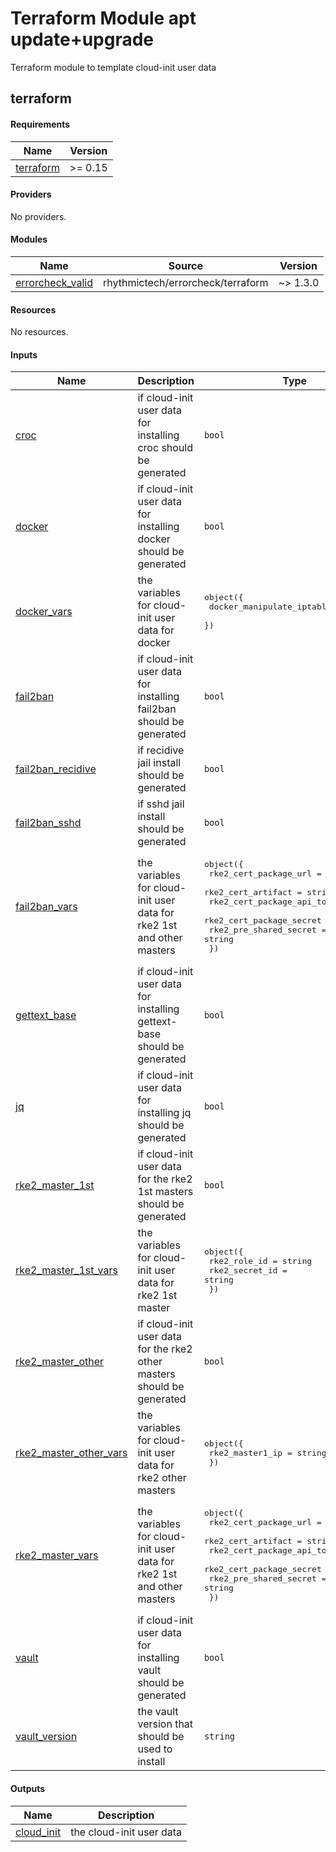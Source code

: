 # Terraform Module apt update+upgrade

Terraform module to template cloud-init user data

## terraform 

<!-- BEGIN_TF_DOCS -->
<!-- END_TF_DOCS -->


<!-- BEGIN_TF_DOCS_cluster -->
#### Requirements

| Name | Version |
|------|---------|
| <a name="requirement_terraform"></a> [terraform](#requirement\_terraform) | >= 0.15 |

#### Providers

No providers.

#### Modules

| Name | Source | Version |
|------|--------|---------|
| <a name="module_errorcheck_valid"></a> [errorcheck\_valid](#module\_errorcheck\_valid) | rhythmictech/errorcheck/terraform | ~> 1.3.0 |

#### Resources

No resources.

#### Inputs

| Name | Description | Type | Default | Required |
|------|-------------|------|---------|:--------:|
| <a name="input_croc"></a> [croc](#input\_croc) | if cloud-init user data for installing croc should be generated | `bool` | `false` | no |
| <a name="input_docker"></a> [docker](#input\_docker) | if cloud-init user data for installing docker should be generated | `bool` | `false` | no |
| <a name="input_docker_vars"></a> [docker\_vars](#input\_docker\_vars) | the variables for cloud-init user data for docker | <pre>object({<br>    docker_manipulate_iptables = bool<br>  })</pre> | <pre>{<br>  "docker_manipulate_iptables": true<br>}</pre> | no |
| <a name="input_fail2ban"></a> [fail2ban](#input\_fail2ban) | if cloud-init user data for installing fail2ban should be generated | `bool` | `false` | no |
| <a name="input_fail2ban_recidive"></a> [fail2ban\_recidive](#input\_fail2ban\_recidive) | if recidive jail install should be generated | `bool` | `true` | no |
| <a name="input_fail2ban_sshd"></a> [fail2ban\_sshd](#input\_fail2ban\_sshd) | if sshd jail install should be generated | `bool` | `true` | no |
| <a name="input_fail2ban_vars"></a> [fail2ban\_vars](#input\_fail2ban\_vars) | the variables for cloud-init user data for rke2 1st and other masters | <pre>object({<br>    rke2_cert_package_url       = string<br>    rke2_cert_artifact          = string<br>    rke2_cert_package_api_token = string<br>    rke2_cert_package_secret    = string<br>    rke2_pre_shared_secret      = string<br>  })</pre> | <pre>{<br>  "rke2_cert_artifact": "",<br>  "rke2_cert_package_api_token": "",<br>  "rke2_cert_package_secret": "",<br>  "rke2_cert_package_url": "",<br>  "rke2_pre_shared_secret": ""<br>}</pre> | no |
| <a name="input_gettext_base"></a> [gettext\_base](#input\_gettext\_base) | if cloud-init user data for installing gettext-base should be generated | `bool` | `false` | no |
| <a name="input_jq"></a> [jq](#input\_jq) | if cloud-init user data for installing jq should be generated | `bool` | `false` | no |
| <a name="input_rke2_master_1st"></a> [rke2\_master\_1st](#input\_rke2\_master\_1st) | if cloud-init user data for the rke2 1st masters should be generated | `bool` | `false` | no |
| <a name="input_rke2_master_1st_vars"></a> [rke2\_master\_1st\_vars](#input\_rke2\_master\_1st\_vars) | the variables for cloud-init user data for rke2 1st master | <pre>object({<br>    rke2_role_id   = string<br>    rke2_secret_id = string<br>  })</pre> | <pre>{<br>  "rke2_role_id": "",<br>  "rke2_secret_id": ""<br>}</pre> | no |
| <a name="input_rke2_master_other"></a> [rke2\_master\_other](#input\_rke2\_master\_other) | if cloud-init user data for the rke2 other masters should be generated | `bool` | `false` | no |
| <a name="input_rke2_master_other_vars"></a> [rke2\_master\_other\_vars](#input\_rke2\_master\_other\_vars) | the variables for cloud-init user data for rke2 other masters | <pre>object({<br>    rke2_master1_ip = string<br>  })</pre> | <pre>{<br>  "rke2_master1_ip": ""<br>}</pre> | no |
| <a name="input_rke2_master_vars"></a> [rke2\_master\_vars](#input\_rke2\_master\_vars) | the variables for cloud-init user data for rke2 1st and other masters | <pre>object({<br>    rke2_cert_package_url       = string<br>    rke2_cert_artifact          = string<br>    rke2_cert_package_api_token = string<br>    rke2_cert_package_secret    = string<br>    rke2_pre_shared_secret      = string<br>  })</pre> | <pre>{<br>  "rke2_cert_artifact": "",<br>  "rke2_cert_package_api_token": "",<br>  "rke2_cert_package_secret": "",<br>  "rke2_cert_package_url": "",<br>  "rke2_pre_shared_secret": ""<br>}</pre> | no |
| <a name="input_vault"></a> [vault](#input\_vault) | if cloud-init user data for installing vault should be generated | `bool` | `false` | no |
| <a name="input_vault_version"></a> [vault\_version](#input\_vault\_version) | the vault version that should be used to install | `string` | `"1.13.0"` | no |

#### Outputs

| Name | Description |
|------|-------------|
| <a name="output_cloud_init"></a> [cloud\_init](#output\_cloud\_init) | the cloud-init user data |
<!-- END_TF_DOCS_cluster -->